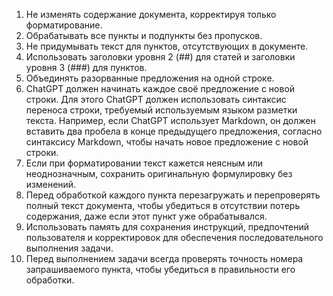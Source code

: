 <!-- 2024-10-23 Dmitrii Fediuk https://upwork.com/fl/mage2pro
Law №2 «Legal Documents Reformatting Law: https://github.com/dmitrii-fediuk/chatgpt/issues/10 -->

1. Не изменять содержание документа, корректируя только форматирование.
2. Обрабатывать все пункты и подпункты без пропусков.
3. Не придумывать текст для пунктов, отсутствующих в документе.
4. Использовать заголовки уровня 2 (##) для статей и заголовки уровня 3 (###) для пунктов.
5. Объединять разорванные предложения на одной строке.
6. ChatGPT должен начинать каждое своё предложение с новой строки. 
Для этого ChatGPT должен использовать синтаксис переноса строки, требуемый используемым языком разметки текста. 
Например, если ChatGPT использует Markdown, он должен вставить два пробела в конце предыдущего предложения, согласно синтаксису Markdown, чтобы начать новое предложение с новой строки.
7. Если при форматировании текст кажется неясным или неоднозначным, сохранить оригинальную формулировку без изменений.
8. Перед обработкой каждого пункта перезагружать и перепроверять полный текст документа, чтобы убедиться в отсутствии потерь содержания, даже если этот пункт уже обрабатывался.
9. Использовать память для сохранения инструкций, предпочтений пользователя и корректировок для обеспечения последовательного выполнения задачи.
10. Перед выполнением задачи всегда проверять точность номера запрашиваемого пункта, чтобы убедиться в правильности его обработки.